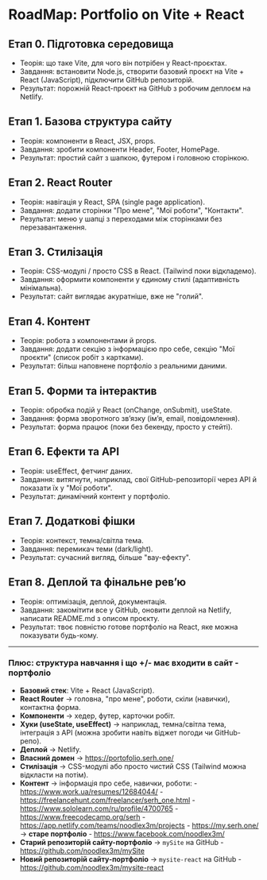 # RoadMap: Portfolio on Vite + React

## Етап 0. Підготовка середовища

- Теорія: що таке Vite, для чого він потрібен у React-проєктах.
- Завдання: встановити Node.js, створити базовий проєкт на Vite + React (JavaScript), підключити GitHub репозиторій.
- Результат: порожній React-проєкт на GitHub з робочим деплоєм на Netlify.

## Етап 1. Базова структура сайту

- Теорія: компоненти в React, JSX, props.
- Завдання: зробити компоненти Header, Footer, HomePage.
- Результат: простий сайт з шапкою, футером і головною сторінкою.

## Етап 2. React Router

- Теорія: навігація у React, SPA (single page application).
- Завдання: додати сторінки "Про мене", "Мої роботи", "Контакти".
- Результат: меню у шапці з переходами між сторінками без перезавантаження.

## Етап 3. Стилізація

- Теорія: CSS-модулі / просто CSS в React. (Tailwind поки відкладемо).
- Завдання: оформити компоненти у єдиному стилі (адаптивність мінімальна).
- Результат: сайт виглядає акуратніше, вже не "голий".

## Етап 4. Контент

- Теорія: робота з компонентами й props.
- Завдання: додати секцію з інформацією про себе, секцію "Мої проєкти" (список робіт з картками).
- Результат: більш наповнене портфоліо з реальними даними.

## Етап 5. Форми та інтерактив

- Теорія: обробка подій у React (onChange, onSubmit), useState.
- Завдання: форма зворотного зв’язку (ім’я, email, повідомлення).
- Результат: форма працює (поки без бекенду, просто у стейті).

## Етап 6. Ефекти та API

- Теорія: useEffect, фетчинг даних.
- Завдання: витягнути, наприклад, свої GitHub-репозиторії через API й показати їх у "Мої роботи".
- Результат: динамічний контент у портфоліо.

## Етап 7. Додаткові фішки

- Теорія: контекст, темна/світла тема.
- Завдання: перемикач теми (dark/light).
- Результат: сучасний вигляд, більше "вау-ефекту".

## Етап 8. Деплой та фінальне рев’ю

- Теорія: оптимізація, деплой, документація.
- Завдання: закомітити все у GitHub, оновити деплой на Netlify, написати README.md з описом проєкту.
- Результат: твоє повністю готове портфоліо на React, яке можна показувати будь-кому.

---

### Плюс: структура навчання і що +/- має входити в сайт - портфоліо

- **Базовий стек**: Vite + React (JavaScript).
- **React Router** → головна, "про мене", роботи, скіли (навички), контактна форма.
- **Компоненти** → хедер, футер, карточки робіт.
- **Хуки (useState, useEffect)** → наприклад, темна/світла тема, інтеграція з API (можна зробити навіть віджет погоди чи GitHub-репо).
- **Деплой** → Netlify.
- **Власний домен** → https://portofolio.serh.one/
- **Стилізація** → CSS-модулі або просто чистий CSS (Tailwind можна відкласти на потім).
- **Контент** → інформація про себе, навички, роботи: - https://www.work.ua/resumes/12684044/ - https://freelancehunt.com/freelancer/serh_one.html - https://www.sololearn.com/ru/profile/4700765 - https://www.freecodecamp.org/serh - https://app.netlify.com/teams/noodlex3m/projects - https://my.serh.one/ → **старе портфоліо** - https://www.facebook.com/noodlex3m/
- **Cтарий репозиторій сайту-портфоліо** → `mySite` на GitHub - https://github.com/noodlex3m/mySite
- **Новий репозиторій сайту-портфоліо** → `mysite-react` на GitHub - https://github.com/noodlex3m/mysite-react
